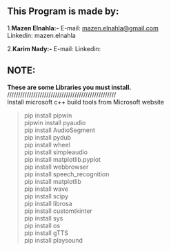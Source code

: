 This Program is made by:
---------------
1.**Mazen Elnahla:-**
	E-mail: mazen.elnahla@gmail.com  
	Linkedin: mazen.elnahla  

2.**Karim Nady:-**
	E-mail: 
	Linkedin: 

NOTE:
---------------
**These are some Libraries you must install.**
//////////////////////////////////////////////////  
Install microsoft c++ build tools from Microsoft website  

> pip install pipwin  
> pipwin install pyaudio  
> pip install AudioSegment  
> pip install pydub  
> pip install wheel  
> pip install simpleaudio  
> pip install matplotlib.pyplot  
> pip install webbrowser  
> pip install speech_recognition  
> pip install matplotlib  
> pip install wave  
> pip install scipy  
> pip install librosa  
> pip install customtkinter  
> pip install sys  
> pip install os  
> pip install gTTS  
> pip install playsound  
